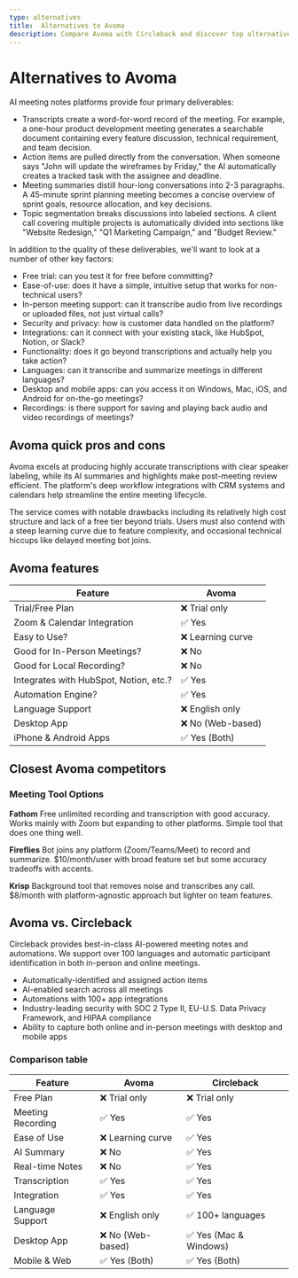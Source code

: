 ```yaml
---
type: alternatives
title:  Alternatives to Avoma  
description: Compare Avoma with Circleback and discover top alternatives for AI-powered meeting management, note-taking, and conversation intelligence solutions.
---
```


# Alternatives to Avoma    
AI meeting notes platforms provide four primary deliverables:  
  
* Transcripts create a word-for-word record of the meeting. For example, a one-hour product development meeting generates a searchable document containing every feature discussion, technical requirement, and team decision.  
* Action items are pulled directly from the conversation. When someone says "John will update the wireframes by Friday," the AI automatically creates a tracked task with the assignee and deadline.  
* Meeting summaries distill hour-long conversations into 2-3 paragraphs. A 45-minute sprint planning meeting becomes a concise overview of sprint goals, resource allocation, and key decisions.  
* Topic segmentation breaks discussions into labeled sections. A client call covering multiple projects is automatically divided into sections like "Website Redesign," "Q1 Marketing Campaign," and "Budget Review."  
  
In addition to the quality of these deliverables, we'll want to look at a number of other key factors:  
  
* Free trial: can you test it for free before committing?  
* Ease-of-use: does it have a simple, intuitive setup that works for non-technical users?  
* In-person meeting support: can it transcribe audio from live recordings or uploaded files, not just virtual calls?  
* Security and privacy: how is customer data handled on the platform?  
* Integrations: can it connect with your existing stack, like HubSpot, Notion, or Slack?  
* Functionality: does it go beyond transcriptions and actually help you take action?  
* Languages: can it transcribe and summarize meetings in different languages?  
* Desktop and mobile apps: can you access it on Windows, Mac, iOS, and Android for on-the-go meetings?  
* Recordings: is there support for saving and playing back audio and video recordings of meetings?    
## Avoma quick pros and cons    
Avoma excels at producing highly accurate transcriptions with clear speaker labeling, while its AI summaries and highlights make post-meeting review efficient. The platform's deep workflow integrations with CRM systems and calendars help streamline the entire meeting lifecycle.

The service comes with notable drawbacks including its relatively high cost structure and lack of a free tier beyond trials. Users must also contend with a steep learning curve due to feature complexity, and occasional technical hiccups like delayed meeting bot joins.  
## Avoma features    
| Feature | Avoma |
|----------|--------|
| Trial/Free Plan | ❌ Trial only |
| Zoom & Calendar Integration | ✅ Yes |
| Easy to Use? | ❌ Learning curve |
| Good for In-Person Meetings? | ❌ No |
| Good for Local Recording? | ❌ No |
| Integrates with HubSpot, Notion, etc.? | ✅ Yes |
| Automation Engine? | ✅ Yes |
| Language Support | ❌ English only |
| Desktop App | ❌ No (Web-based) |
| iPhone & Android Apps | ✅ Yes (Both) |  
## Closest Avoma competitors    
### Meeting Tool Options

**Fathom**
Free unlimited recording and transcription with good accuracy. Works mainly with Zoom but expanding to other platforms. Simple tool that does one thing well.

**Fireflies**
Bot joins any platform (Zoom/Teams/Meet) to record and summarize. $10/month/user with broad feature set but some accuracy tradeoffs with accents.

**Krisp**
Background tool that removes noise and transcribes any call. $8/month with platform-agnostic approach but lighter on team features.  
## Avoma vs. Circleback  
Circleback provides best-in-class AI-powered meeting notes and automations. We support over 100 languages and automatic participant identification in both in-person and online meetings.  
  
* Automatically-identified and assigned action items  
* AI-enabled search across all meetings  
* Automations with 100+ app integrations  
* Industry-leading security with SOC 2 Type II, EU-U.S. Data Privacy Framework, and HIPAA compliance  
* Ability to capture both online and in-person meetings with desktop and mobile apps    
### Comparison table  
| Feature | Avoma | Circleback |
|----------|--------|------------|
| Free Plan | ❌ Trial only | ❌ Trial only |
| Meeting Recording | ✅ Yes | ✅ Yes |
| Ease of Use | ❌ Learning curve | ✅ Yes |
| AI Summary | ❌ No | ✅ Yes |
| Real-time Notes | ❌ No | ✅ Yes |
| Transcription | ✅ Yes | ✅ Yes |
| Integration | ✅ Yes | ✅ Yes |
| Language Support | ❌ English only | ✅ 100+ languages |
| Desktop App | ❌ No (Web-based) | ✅ Yes (Mac & Windows) |
| Mobile & Web | ✅ Yes (Both) | ✅ Yes (Both) |